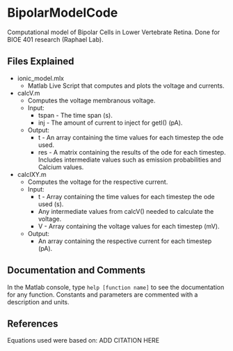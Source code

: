 # BipolarModelCode
Computational model of Bipolar Cells in Lower Vertebrate Retina. Done for BIOE 401 research (Raphael Lab).

## Files Explained
* ionic_model.mlx
    - Matlab Live Script that computes and plots the voltage and currents.
* calcV.m
    - Computes the voltage membranous voltage.
    - Input:
      - tspan - The time span (s).
      - inj - The amount of current to inject for getI() (pA).
    - Output:
      - t - An array containing the time values for each timestep the ode used.
      - res - A matrix containing the results of the ode for each timestep. Includes intermediate values such as emission  probabilities and Calcium values.
* calcIXY.m
    - Computes the voltage for the respective current.
    - Input:
      - t - Array containing the time values for each timestep the ode used (s).
      - Any intermediate values from calcV() needed to calculate the voltage.
      - V - Array containing the voltage values for each timestep (mV).
    - Output:
      - An array containing the respective current for each timestep (pA).

## Documentation and Comments
In the Matlab console, type ```help [function name]``` to see the documentation for any function.
Constants and parameters are commented with a description and units.

## References
Equations used were based on: 
ADD CITATION HERE
